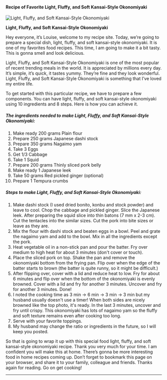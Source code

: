             

#### Recipe of Favorite Light, Fluffy, and Soft Kansai-Style Okonomiyaki

![Light, Fluffy, and Soft Kansai-Style Okonomiyaki](https://img-global.cpcdn.com/recipes/5475016599666688/751x532cq70/light-fluffy-and-soft-kansai-style-okonomiyaki-recipe-main-photo.jpg)

**Light, Fluffy, and Soft Kansai-Style Okonomiyaki**

Hey everyone, it’s Louise, welcome to my recipe site. Today, we’re going to prepare a special dish, light, fluffy, and soft kansai-style okonomiyaki. It is one of my favorites food recipes. This time, I am going to make it a bit tasty. This is gonna smell and look delicious.

Light, Fluffy, and Soft Kansai-Style Okonomiyaki is one of the most popular of recent trending meals in the world. It is appreciated by millions every day. It’s simple, it’s quick, it tastes yummy. They’re fine and they look wonderful. Light, Fluffy, and Soft Kansai-Style Okonomiyaki is something that I’ve loved my entire life.

To get started with this particular recipe, we have to prepare a few components. You can have light, fluffy, and soft kansai-style okonomiyaki using 10 ingredients and 8 steps. Here is how you can achieve it.

##### The ingredients needed to make Light, Fluffy, and Soft Kansai-Style Okonomiyaki:

1.  Make ready 200 grams Plain flour
2.  Prepare 250 grams Japanese dashi stock
3.  Prepare 350 grams Nagaimo yam
4.  Take 3 Eggs
5.  Get 1/3 Cabbage
6.  Take 1 Squid
7.  Prepare 200 grams Thinly sliced pork belly
8.  Make ready 1 Japanese leek
9.  Take 50 grams Red pickled ginger (optional)
10.  Prepare 1 Tempura crumbs

##### Steps to make Light, Fluffy, and Soft Kansai-Style Okonomiyaki:

1.  Make dashi stock (I used dried bonito, konbu and stock powder) and leave to cool. Chop the cabbage and pickled ginger. Slice the Japanese leek. After preparing the squid slice into thin batons (7 mm x 2-3 cm). Cut the tentacles into the similar sizes. Cut the pork into bite sizes or leave as they are.
2.  Mix the flour with dashi stock and beaten eggs in a bowl. Peel and grate the nagaimo yam and add to the bowl. Mix in all the ingredients except the pork.
3.  Heat vegetable oil in a non-stick pan and pour the batter. Fry over medium to high heat for about 3 minutes (don't cover or touch).
4.  Place the sliced pork on top. Shake the pan and remove the okonomiyaki bottom from the frying pan. Flip over when the edge of the batter starts to brown (the batter is quite runny, so it might be difficult.)
5.  After flipping over, cover with a lid and reduce heat to low. Fry for about 6 minutes and flip over when the bottom of the okonomiyaki is evenly browned. Cover with a lid and fry for another 3 minutes. Uncover and fry for another 3 minutes. Done!
6.  I noted the cooking time as 3 min → 6 min → 3 min → 3 min but my husband usually doesn't use a timer! When both sides are nicely browned like the top photo, it's ready. In the last 3 minutes, uncover and fry until crispy. This okonomiyaki has lots of nagaimo yam so the fluffy and soft texture remains even after cooking too long.
7.  Serve with your favorite toppings.
8.  My husband may change the ratio or ingredients in the future, so I will keep you posted.

So that is going to wrap it up with this special food light, fluffy, and soft kansai-style okonomiyaki recipe. Thank you very much for your time. I am confident you will make this at home. There’s gonna be more interesting food in home recipes coming up. Don’t forget to bookmark this page on your browser, and share it to your family, colleague and friends. Thanks again for reading. Go on get cooking!

* * *